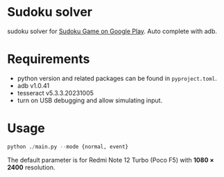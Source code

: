 # Sudoku solver
sudoku solver for [Sudoku Game on Google Play](https://play.google.com/store/apps/details?id=easy.sudoku.puzzle.solver.free). Auto complete with adb.

# Requirements
- python version and related packages can be found in `pyproject.toml`.
- adb v1.0.41
- tesseract v5.3.3.20231005
- turn on USB debugging and allow simulating input.

# Usage
```python
python ./main.py --mode {normal, event}
```
The default parameter is for Redmi Note 12 Turbo (Poco F5) with **$1080 \times 2400$** resolution.
